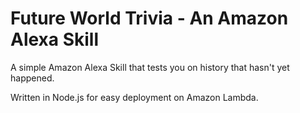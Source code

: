 # Future World Trivia - An Amazon Alexa Skill
A simple Amazon Alexa Skill that tests you on history that hasn't yet happened. 

Written in Node.js for easy deployment on Amazon Lambda.
